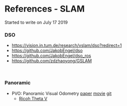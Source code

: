 # References - SLAM

Started to write on July 17 2019
<br/>
### DSO
- https://vision.in.tum.de/research/vslam/dso?redirect=1
- https://github.com/JakobEngel/dso
- https://github.com/JakobEngel/dso_ros
- https://github.com/zdzhaoyong/GSLAM
<br/>

### Panoramic
- PVO: Panoramic Visual Odometry [paper](https://ieeexplore.ieee.org/stamp/stamp.jsp?tp=&arnumber=8610700&tag=1) [movie](https://youtu.be/CdPFPKPT4CE) [git](https://github.com/MinjieLin/panorama_slam)
  - [Ricoh Theta V](https://theta360.com/en/about/theta/v.html)
<br/>


